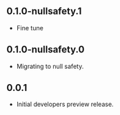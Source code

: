 ## 0.1.0-nullsafety.1

* Fine tune

## 0.1.0-nullsafety.0

* Migrating to null safety.

## 0.0.1

* Initial developers preview release.

